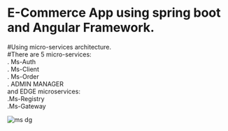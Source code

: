 # E-Commerce App using spring boot and Angular Framework.<br/>
#Using micro-services architecture.<br/>
#There are 5 micro-services:<br/>
  . Ms-Auth<br/>
  . Ms-Client<br/>
  . Ms-Order<br/>
  . ADMIN MANAGER<br/>
and EDGE microservices:<br/>
  .Ms-Registry</br>
  .Ms-Gateway</br>
  
![ms dg](https://user-images.githubusercontent.com/48280218/131379071-993224a2-343b-45d6-b95a-eb6915844fb7.png)

	
